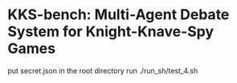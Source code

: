 # KKS-bench: Multi-Agent Debate System for Knight-Knave-Spy Games

put secret.json in the root directory
run ./run_sh/test_4.sh